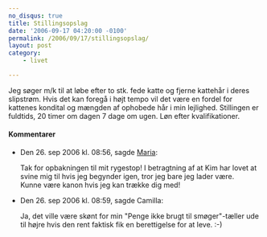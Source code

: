 ```yaml
---
no_disqus: true
title: Stillingsopslag
date: '2006-09-17 04:20:00 -0100'
permalink: /2006/09/17/stillingsopslag/
layout: post
category:
    - livet

---
```

Jeg søger m/k til at løbe efter to stk. fede katte og fjerne kattehår i deres slipstrøm. Hvis det kan foregå i højt tempo vil det være en fordel for kattenes kondital og mængden af ophobede hår i min lejlighed. Stillingen er fuldtids, 20 timer om dagen 7 dage om ugen. Løn efter kvalifikationer.
<div class="vintage-comments">
<h4>Kommentarer </h4>
<ul class="vintage-comments-list"><li>
<p class="comment-meta">Den <time datetime="2006-09-26T08:56:52+02:00">26. sep 2006 kl.  08:56</time>, sagde <a href="http://ma.ria.dk">Maria</a>:</p>
<p>Tak for opbakningen til mit rygestop! I betragtning af at Kim har lovet at svine mig til hvis jeg begynder igen, tror jeg bare jeg lader være.<br />
Kunne være kanon hvis jeg kan trække dig med!</p>
</li>

<li>
<p class="comment-meta">Den <time datetime="2006-09-26T08:59:59+02:00">26. sep 2006 kl.  08:59</time>, sagde Camilla:</p>
<p>Ja, det ville være skønt for min "Penge ikke brugt til smøger"-tæller ude til højre hvis den rent faktisk fik en berettigelse for at leve. :-)</p>
</li>
</ul>
</div>
